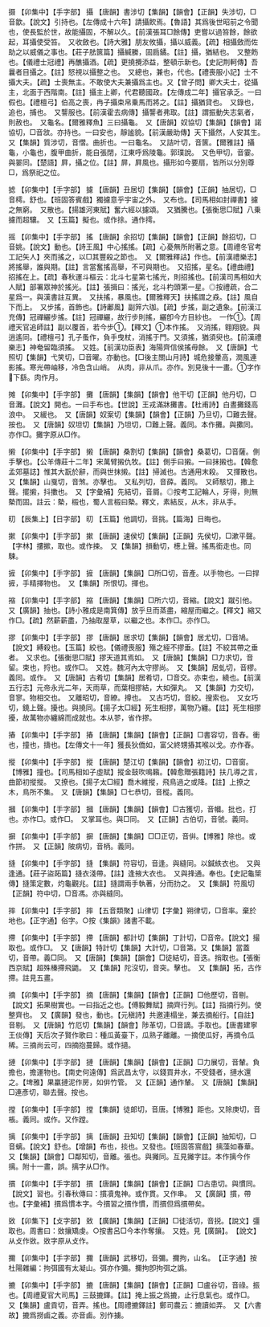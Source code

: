 <!-- { "loadSidebar": true } -->
摄	【卯集中】【手字部】	攝	【唐韻】書涉切【集韻】【韻會】【正韻】失涉切，□音歙。【說文】引持也。【左傳成十六年】請攝飮焉。【魯語】其爲後世昭前之令聞也，使長監於世，故能攝固，不解以久。【前漢張耳□餘傳】吏嘗以過笞餘，餘欲起，耳攝使受笞。　又收斂也。【詩大雅】朋友攸攝，攝以威義。【疏】相攝斂而佐助之以威儀之事也。【莊子胠篋篇】攝緘縢，固扃鐍。【註】攝，猶結也。　又整飭也。【儀禮士冠禮】再醮攝酒。【疏】更撓攪添益，整頓示新也。【史記荆軻傳】吾曩者目攝之。【註】怒視以攝整之也。　又總也，兼也，代也。【禮喪服小記】士不攝大夫。【疏】士喪無主。不敢使大夫兼攝爲主也。又【曾子問】卿大夫士，從攝主，北面于西階南。【註】攝主上卿，代君聽國政。【左傳成二年】攝官承乏。一曰假也。【禮檀弓】伯高之喪，冉子攝束帛乗馬而將之。【註】攝猶貸也。　又錄也，追也，捕也。　又讋服也。【前漢霍去病傳】攝讋者弗取。【註】謂振動失志氣者，則赦也。　又龜名。【爾雅釋魚】三曰攝龜。　又【唐韻】奴協切【集韻】【韻會】諾協切，□音敜。亦持也。一曰安也，靜謐貌。【前漢嚴助傳】天下攝然，人安其生。　又【集韻】質涉切，音慴。曲折也。一曰龜名。　又詰叶切，音篋。【爾雅註】攝龜，小龜也，腹甲曲折，能自張閉，江東呼爲陵龜。郭璞說。　又色甲切，音霎。與翣同。【楚語】屛，攝之位。【註】屛，屛風也。攝形如今要扇，皆所以分別尊□，爲祭祀之位。

摅	【卯集中】【手字部】	攄	【唐韻】丑居切【集韻】【韻會】【正韻】抽居切，□音樗。舒也。【班固答賓戲】獨攄意乎宇宙之外。　又布也。【司馬相如封禪書】攄之無窮。　又散也。【揚雄河東賦】奮六經以攄頌。　又猶騰也。【張衡思□賦】八乗攄而超驤。　又【玉篇】擬也。或作捈。通作摴。

摇	【卯集中】【手字部】	搖	【唐韻】余招切【集韻】【韻會】【正韻】餘招切，□音姚。【說文】動也。【詩王風】中心搖搖。【疏】心憂無所附著之意。【周禮冬官考工記矢人】夾而搖之，以□其豐殺之節也。　又【爾雅釋詁】作也。【前漢禮樂志】將搖舉，誰與期。【註】言當奮搖高舉，不可與期也。　又招搖，星名。【禮曲禮】招搖在上。【疏】春秋運斗樞云：北斗七星第七搖光，則招搖也。【前漢司馬相如大人賦】部署眾神於搖光。【註】張揖曰：搖光，北斗杓頭第一星。◎按禮疏，合二星爲一。與漢書註互異。　又扶搖，暴風也。【爾雅釋天】扶搖謂之猋。【註】風自下而上。　又步搖，首飾也。【詩鄘風】副笄六珈。【疏】步搖，副之遺象。【前漢江充傳】冠禪纚步搖。【註】冠禪纚，故行步則搖，纚卽今方目紗也。　一作①。【周禮天官追師註】副以覆首，若今步①。【釋文】①本作搖。　又消搖，翱翔貌。與逍遙同。【禮檀弓】孔子蚤作，負手曳杖，消搖于門。又須搖，猶須臾也。【前漢禮樂志】神奄留臨須搖。　又姓。【前漢功臣表】海陽齊信侯搖毋餘。　又【唐韻】弋照切【集韻】弋笑切，□音曜。亦動也。【□後主關山月詩】城危接暈高，潤風連影搖。寒光帶岫移，冷色含山峭。　从肉，非从爪。亦作。別見後十一畫。①字作下繇。肉作月。

摊	【卯集中】【手字部】	攤	【唐韻】【集韻】【韻會】他干切【正韻】他丹切，□音灘。【說文】開也。一曰手布也。【世說】王戎滿牀攤書。【杜甫詩】白晝攤錢高浪中。　又緩也。　又【唐韻】奴案切【集韻】【韻會】【正韻】乃旦切，□難去聲。按也。　又【唐韻】奴坦切【集韻】乃坦切，□難上聲。義同。本作攤。與擹同。亦作□。攤字原从□作。

摋	【卯集中】【手字部】	摋	【唐韻】桑割切【集韻】【韻會】桑葛切，□音薩。側手擊也。【公羊傳莊十二年】宋萬臂摋仇牧。【註】側手曰摋。一曰抹摋也。【韓愈孟郊墓誌】惟其大翫於辭，而與世抹摋。【註】掃滅也。古通用末殺。　又揮散也。　又【集韻】山戛切，音煞。亦擊也。　又私列切，音薛。義同。　又師駭切，撒上聲。擺摋，抖擻也。　又【字彙補】先結切，音屑。◎按考工記輪人，牙得，則無槷而固。註云：槷，榝也，蜀人言榝曰槷。釋文，素結反，从木，非从手。

旫	【辰集上】【日字部】	旫	【玉篇】他調切，音挑。【篇海】日晦也。

摗	【卯集中】【手字部】	摗	【唐韻】速侯切【集韻】【正韻】先侯切，□漱平聲。【字林】摟摗，取也。或作捒。　又【集韻】損動切，檧上聲。搖馬銜走也。同駷。

摌	【卯集中】【手字部】	摌	【唐韻】【集韻】□所□切，音產。以手物也。一曰捍摌，手精擇物也。　又【集韻】所恨切。揮也。

摍	【卯集中】【手字部】	摍	【唐韻】【集韻】□所六切，音縮。【說文】蹴引他。　又【廣韻】抽也。【詩小雅成是南箕傳】放乎旦而蒸盡，縮屋而繼之。【釋文】縮又作□。【疏】然薪薪盡，乃抽取屋草，以繼之也。本作□。亦作□。

摎	【卯集中】【手字部】	摎	【唐韻】居求切【集韻】【韻會】居尤切，□音鳩。【說文】縛殺也。【玉篇】絞也。【儀禮喪服】殤之絰不摎垂。【註】不絞其帶之垂者。　又求也。【張衡思□賦】摎天道其焉如。　又【唐韻】【集韻】□力求切，音留。束也，捋也。或作□。　又姓。魏河內太守摎尚。　又【集韻】居虬切，音樛。義同。或作。　又【唐韻】古肴切【集韻】居肴切，□音交。亦束也，繞也。【前漢五行志】元帝永光二年，天雨草，而葉相摎結，大如彈丸。　又【集韻】力交切，音寥。物相交也。　又離昭切，音繚。撙也。　又古巧切，音絞。搜索也。　又女巧切，鐃上聲。擾也。與撓同。【揚子太□經】死生相摎，萬物乃纏。【註】死生相摎擾，故萬物亦纏綿而成就也。本从翏，省作摎。

摏	【卯集中】【手字部】	摏	【唐韻】【集韻】【韻會】【正韻】□書容切，音舂。衝也，撞也，擣也。【左傳文十一年】獲長狄僑如，富父終甥摏其喉以戈。亦作舂。

摐	【卯集中】【手字部】	摐	【唐韻】楚江切【集韻】【韻會】初江切，□音窗。【博雅】撞也。【司馬相如子虛賦】摐金鼓吹鳴籟。【韓愈贈張籍詩】扶几導之言，曲節初摐摐。　又撩也。【揚子太□經】喬木維摐，飛鳥過之或降。【註】上撩之木，鳥所不集。　又【唐韻】【集韻】□七恭切，音樅。義同。

摑	【卯集中】【手字部】	摑	【唐韻】【集韻】【韻會】□古獲切，音幗。批也，打也。亦作□。或作□。　又掌耳也。與□同。　又【正韻】古伯切，音虢。義同。

摒	【卯集中】【手字部】	摒	【唐韻】【集韻】□□正切，音倂。【博雅】除也。或作拼。　又【正韻】陂病切，音柄。義同。

摓	【卯集中】【手字部】	摓	【集韻】符容切，音逢。與縫同。以鍼紩衣也。　又與逢通。【莊子盜跖篇】摓衣淺帶。【註】逢掖大衣也。　又與捀通。奉也。【史記龜箂傳】摓策定數，灼龜觀兆。【註】摓謂兩手執著，分而扐之。　又【集韻】符風切【正韻】符中切，□音馮。亦與縫同。

摔	【卯集中】【手字部】	摔	【五音類聚】山律切【字彙】朔律切，□音率。棄於地也。【正字通】俗字。○按《集韻》諸書不載。

摕	【卯集中】【手字部】	摕	【唐韻】都計切【集韻】丁計切，□音帝。【說文】撮取也。或作□。　又【唐韻】特計切【集韻】大計切，□音第。又【集韻】當蓋切，音帶。義□同。　又【唐韻】【集韻】【韻會】□徒結切，音迭。捎取也。【張衡西京賦】超殊榛摕飛鼯。　又【集韻】陀沒切，音突。擊也。　又【集韻】拓，古作摕。註見五畫。

摘	【卯集中】【手字部】	摘	【唐韻】【集韻】【韻會】【正韻】□他歷切，音剔。【說文】拓果樹實也。一曰指近之也。【傅毅舞賦】摘齊行列。【註】指摘行列。使整齊也。　又【廣韻】發也，動也。【元稹詩】共邀連榻坐，兼去摘船行。【自註】音剔。　又【唐韻】竹厄切【集韻】【韻會】陟革切，□音謫。手取也。【唐書建寧王倓傳】天后次子賢作歌曰：種瓜黃臺下，瓜熟子離離。一摘使瓜好，再摘令瓜稀。三摘尚云可，四摘抱蔓歸。或作擿。

摙	【卯集中】【手字部】	摙	【唐韻】【集韻】【韻會】【正韻】□力展切，音輦。負擔也，擔運物也。【南史何遠傳】爲武昌太守，以錢買井水，不受錢者，摙水還之。【埤雅】果臝摙泥作房，如倂竹管。　又【正韻】通作輦。　又【唐韻】【集韻】□連彥切，聯去聲。按也。

摚	【卯集中】【手字部】	摚	【集韻】徒郞切，音唐。【博雅】距也。又除庚切，音棖。義同。或作。又作蹚。

摛	【卯集中】【手字部】	摛	【唐韻】丑知切【集韻】【韻會】【正韻】抽知切，□音螭。【說文】舒也。【增韻】布也，掞也。又發也。【班固答賔戲】摛藻如春華。　又【集韻】【韻會】□鄰知切，音離。張也。與攡同。互見攡字註。本作摛今作摛。附十一畫，誤。摛字从□作。

摜	【卯集中】【手字部】	摜	【唐韻】【集韻】【韻會】【正韻】□古患切。與慣同。【說文】習也。引春秋傳曰：摜凟鬼神。或作貫。又作串。　又【廣韻】摜，帶也。【字彙補】摜爲慣本字。今摜習之摜作慣，而摜但爲摜帶矣。

敚	【卯集下】【攴字部】	敚	【廣韻】【集韻】【正韻】□徒活切，音捝。【說文】彊取也。周書曰：敚攘矯虔。○按書呂□今本作奪攘。　又姓。見【廣韻】。　【說文】从攴作敚。敚字原从攴作。

擟	【卯集中】【手字部】	擟	【唐韻】武移切，音彌。擟拘，山名。　【正字通】按杜陽雜編：拘弭國有太凝山。弭亦作彌。擟拘卽拘弭之譌。

摝	【卯集中】【手字部】	摝	【唐韻】【集韻】【韻會】【正韻】□盧谷切，音祿。振也。【周禮夏官大司馬】三鼓摝鐸。【註】掩上振之爲摝，止行息氣也。或作□。　又【集韻】盧貢切，音弄。搖也。【周禮摝鐸註】鄭司農云：摝讀如弄。　又【六書故】摝爲撈鹵之義。亦音鹵。別作擄。

